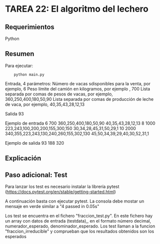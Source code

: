 # TAREA 22: El algoritmo del lechero

## Requerimientos

Python

## Resumen

Para ejecutar:

        python main.py

Entrada, 4 parámetros:
Número de vacas sdisponibles para la venta, por ejemplo, 6
Peso límite del camión en kilogramos, por ejemplo , 700
Lista separada por comas de pesos de vacas, por ejemplo, 360,250,400,180,50,90
Lista separada por comas de producción de leche de vaca, por ejemplo, 40,35,43,28,12,13

Salida 93

Ejemplo de entrada
6 700 360,250,400,180,50,90 40,35,43,28,12,13
8 1000 223,243,100,200,200,155,300,150 30,34,28,45,31,50,29,1
10 2000 340,355,223,243,130,240,260,155,302,130 45,50,34,39,29,40,30,52,31,1

Ejemplo de salida
93
188
320

## Explicación

## Paso adicional: Test

Para lanzar los test es necesario instalar la librería pytest (https://docs.pytest.org/en/stable/getting-started.html)

A continuación basta con ejecutar pytest. La consola debe mostar un mensaje en verde similar a "4 passed in 0.05s"

Los test se encuentra en el fichero "fraccion_test.py". En este fichero hay un array con datos de entrada (testdata),, en el formato número decimal, numerador_esperado, denominador_esperado. Los test llaman a la funcion "fraccion_irreducible" y comprueban que los resultados obtenidos son los esperados
